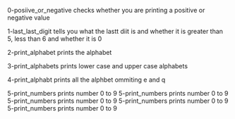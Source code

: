 0-posiive_or_negative checks whether you are printing a positive or negative value

1-last_last_digit tells you what the lastt diit is and whether it is greater than 5, less than 6 and whether it is 0

2-print_alphabet prints the alphabet

3-print_alphabets prints lower case and upper case alphabets

4-print_alphabt prints all the alphbet ommiting e and q

5-print_numbers prints number 0 to 9 
5-print_numbers prints number 0 to 9 
5-print_numbers prints number 0 to 9 
5-print_numbers prints number 0 to 9 
5-print_numbers prints number 0 to 9 
